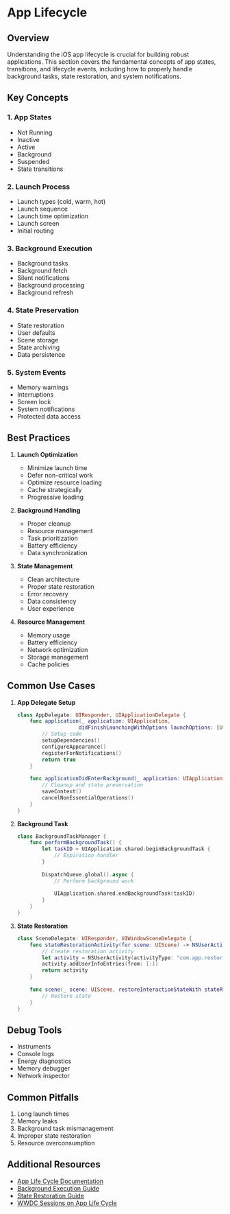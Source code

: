 # App Lifecycle

## Overview
Understanding the iOS app lifecycle is crucial for building robust applications. This section covers the fundamental concepts of app states, transitions, and lifecycle events, including how to properly handle background tasks, state restoration, and system notifications.

## Key Concepts

### 1. App States
- Not Running
- Inactive
- Active
- Background
- Suspended
- State transitions

### 2. Launch Process
- Launch types (cold, warm, hot)
- Launch sequence
- Launch time optimization
- Launch screen
- Initial routing

### 3. Background Execution
- Background tasks
- Background fetch
- Silent notifications
- Background processing
- Background refresh

### 4. State Preservation
- State restoration
- User defaults
- Scene storage
- State archiving
- Data persistence

### 5. System Events
- Memory warnings
- Interruptions
- Screen lock
- System notifications
- Protected data access

## Best Practices

1. **Launch Optimization**
   - Minimize launch time
   - Defer non-critical work
   - Optimize resource loading
   - Cache strategically
   - Progressive loading

2. **Background Handling**
   - Proper cleanup
   - Resource management
   - Task prioritization
   - Battery efficiency
   - Data synchronization

3. **State Management**
   - Clean architecture
   - Proper state restoration
   - Error recovery
   - Data consistency
   - User experience

4. **Resource Management**
   - Memory usage
   - Battery efficiency
   - Network optimization
   - Storage management
   - Cache policies

## Common Use Cases

1. **App Delegate Setup**
   ```swift
   class AppDelegate: UIResponder, UIApplicationDelegate {
       func application(_ application: UIApplication,
                       didFinishLaunchingWithOptions launchOptions: [UIApplication.LaunchOptionsKey: Any]?) -> Bool {
           // Setup code
           setupDependencies()
           configureAppearance()
           registerForNotifications()
           return true
       }
       
       func applicationDidEnterBackground(_ application: UIApplication) {
           // Cleanup and state preservation
           saveContext()
           cancelNonEssentialOperations()
       }
   }
   ```

2. **Background Task**
   ```swift
   class BackgroundTaskManager {
       func performBackgroundTask() {
           let taskID = UIApplication.shared.beginBackgroundTask {
               // Expiration handler
           }
           
           DispatchQueue.global().async {
               // Perform background work
               
               UIApplication.shared.endBackgroundTask(taskID)
           }
       }
   }
   ```

3. **State Restoration**
   ```swift
   class SceneDelegate: UIResponder, UIWindowSceneDelegate {
       func stateRestorationActivity(for scene: UIScene) -> NSUserActivity? {
           // Create restoration activity
           let activity = NSUserActivity(activityType: "com.app.restoration")
           activity.addUserInfoEntries(from: [:])
           return activity
       }
       
       func scene(_ scene: UIScene, restoreInteractionStateWith stateRestorationActivity: NSUserActivity) {
           // Restore state
       }
   }
   ```

## Debug Tools
- Instruments
- Console logs
- Energy diagnostics
- Memory debugger
- Network inspector

## Common Pitfalls
1. Long launch times
2. Memory leaks
3. Background task mismanagement
4. Improper state restoration
5. Resource overconsumption

## Additional Resources
- [App Life Cycle Documentation](https://developer.apple.com/documentation/uikit/app_and_environment/managing_your_app_s_life_cycle)
- [Background Execution Guide](https://developer.apple.com/documentation/uikit/app_and_environment/scenes/preparing_your_ui_to_run_in_the_background)
- [State Restoration Guide](https://developer.apple.com/documentation/uikit/view_controllers/preserving_your_app_s_ui_across_launches)
- [WWDC Sessions on App Life Cycle](https://developer.apple.com/videos/all-videos/?q=app%20life%20cycle) 
